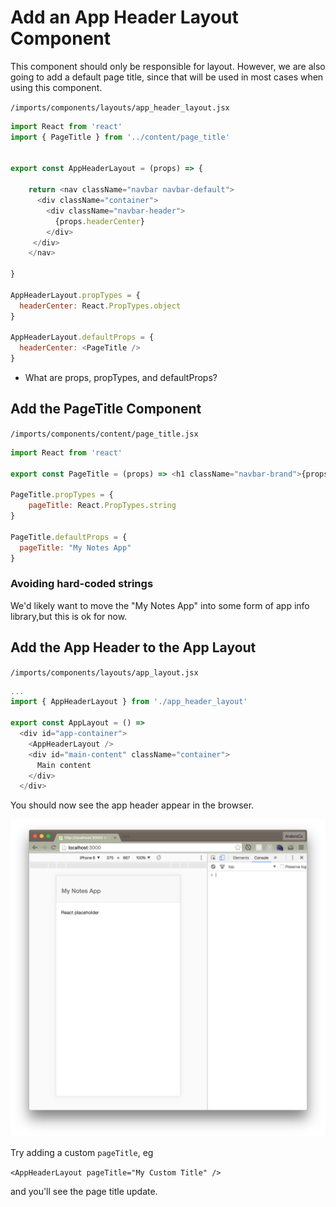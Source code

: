 # Add an App Header Layout Component

This component should only be responsible for layout.  However, we are also going to add a default page title, since that will be used in most cases when using this component.

``` /imports/components/layouts/app_header_layout.jsx ```

```js
import React from 'react'
import { PageTitle } from '../content/page_title'


export const AppHeaderLayout = (props) => {

	return <nav className="navbar navbar-default">
	  <div className="container">
	    <div className="navbar-header">
	      {props.headerCenter}
	    </div>
	 </div>
	</nav>

}

AppHeaderLayout.propTypes = {
  headerCenter: React.PropTypes.object
}

AppHeaderLayout.defaultProps = { 
  headerCenter: <PageTitle />
}
```

- What are props, propTypes, and defaultProps?

## Add the PageTitle Component

``` /imports/components/content/page_title.jsx ```

```js
import React from 'react'

export const PageTitle = (props) => <h1 className="navbar-brand">{props.pageTitle}</h1>

PageTitle.propTypes = {
	pageTitle: React.PropTypes.string
}

PageTitle.defaultProps = { 
  pageTitle: "My Notes App"
}
```

### Avoiding hard-coded strings
We'd likely want to move the "My Notes App" into some form of app info library,but this is ok for now.


## Add  the App Header to the App Layout

``` /imports/components/layouts/app_layout.jsx ```

```js
...
import { AppHeaderLayout } from './app_header_layout'

export const AppLayout = () =>
  <div id="app-container">
    <AppHeaderLayout />
    <div id="main-content" className="container">
      Main content
    </div>
  </div>
```

You should now see the app header appear in the browser.

![App Header added](https://raw.githubusercontent.com/CodeChron/fullstack-js-preview-docs/master/images/add-app-header.png)

Try adding a custom ``` pageTitle ```, eg

``` <AppHeaderLayout pageTitle="My Custom Title" /> ``` 

and you'll see the page title update.